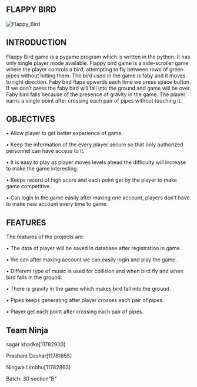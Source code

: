 ## FLAPPY BIRD
![Flappy_Bird](https://user-images.githubusercontent.com/84699135/134854424-93c0102b-8670-4264-a20a-e8549b7f507c.png)




## INTRODUCTION

Flappy Bird game is a pygame program which is written in the python. It has only single player mode available.  Flappy bird game is a side-scroller game where the player controls a bird, attempting to fly between rows of green pipes without hitting them. The bird used in the game is faby and it moves to right direction. Faby bird flaps upwards each time we press space button. If we don’t press the faby bird will fall into the ground and game will be over.  Faby bird falls because of the presence of gravity in the game. The player earns a single point after crossing each pair of pipes without touching it.


## OBJECTIVES

•	Allow player to get better experience of game.

•	 Keep the information of the every player secure so that only authorized personnel can have access to it.

•	It is easy to play as player moves levels ahead the difficulty will increase to make the game interesting.

•	Keeps record of high score and each point get by the player to make game competitive.

•	Can login in the game easily after making one account, players don’t have to make new account every time to game.




## FEATURES
The features of the projects are:

•	The data of player will be saved in database after registration in game.

•	 We can after making account we can easily login and play the game.

•	Different type of music is used for collision and when bird fly and when bird falls in the ground.

•	There is gravity in the game which makes bird fall into the ground.

•	Pipes keeps generating after player crosses each pair of pipes.

•	Player get each point after crossing each pair of pipes.



## Team Ninja

sagar khadka[11782933]

Prashant Deshar[11781855]

Ningwa Limbhu[11782863]

Batch: 30 section"B"


 
 
 
